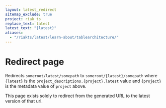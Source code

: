 ```yaml
---
layout: latest_redirect
sitemap_exclude: true
project: riak_ts
replace_text: latest
latest_text: "{latest}"
aliases:
  - "/riakts/latest/learn-about/tablearchitecture/"
---
```


# Redirect page

Redirects `someroot/latest/somepath` to `someroot/{latest}/somepath`
where `{latest}` is the `project_descriptions.{project}.latest` value
and `{project}` is the metadata value of `project` above.

This page exists solely to redirect from the generated URL to the latest version of
that url.
